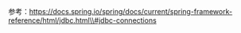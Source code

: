 参考：https://docs.spring.io/spring/docs/current/spring-framework-reference/html/jdbc.html\\#jdbc-connections



